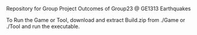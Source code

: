 Repository for Group Project Outcomes of Group23 @ GE1313 Earthquakes

To Run the Game or Tool, download and extract Build.zip from ./Game or ./Tool and run the executable.
